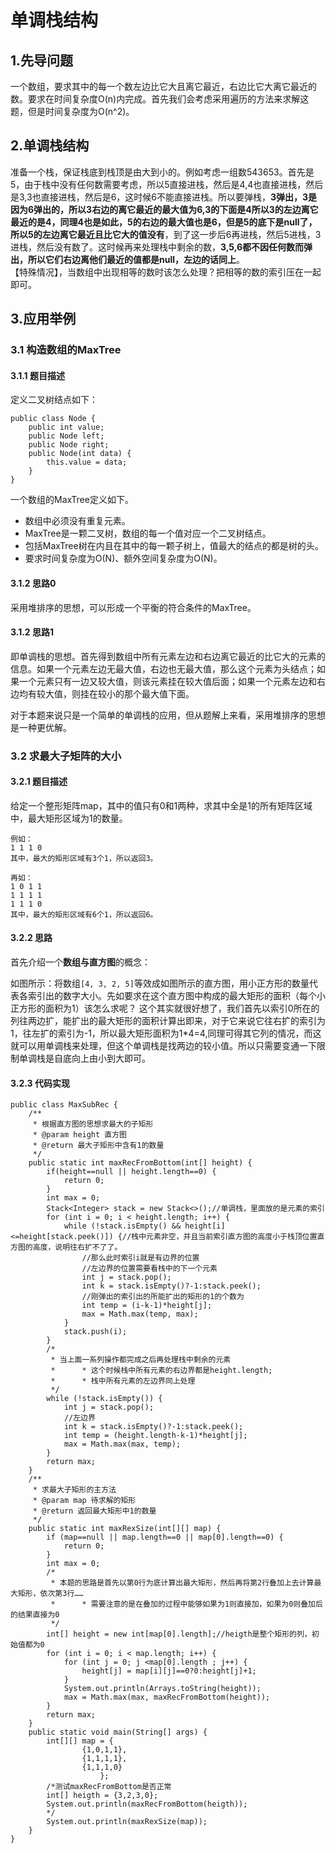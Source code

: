 # 单调栈结构
## 1.先导问题
一个数组，要求其中的每一个数左边比它大且离它最近，右边比它大离它最近的数。要求在时间复杂度O(n)内完成。首先我们会考虑采用遍历的方法来求解这题，但是时间复杂度为O(n^2)。
## 2.单调栈结构
准备一个栈，保证栈底到栈顶是由大到小的。例如考虑一组数543653。首先是5，由于栈中没有任何数需要考虑，所以5直接进栈，然后是4,4也直接进栈，然后是3,3也直接进栈，然后是6，这时候6不能直接进栈。所以要弹栈，**3弹出，3是因为6弹出的，所以3右边的离它最近的最大值为6,3的下面是4所以3的左边离它最近的是4，同理4也是如此，5的右边的最大值也是6，但是5的底下是null了，所以5的左边离它最近且比它大的值没有**，到了这一步后6再进栈，然后5进栈，3进栈，然后没有数了。这时候再来处理栈中剩余的数，**3,5,6都不因任何数而弹出，所以它们右边离他们最近的值都是null，左边的话同上**。  
【特殊情况】，当数组中出现相等的数时该怎么处理？把相等的数的索引压在一起即可。
## 3.应用举例
### 3.1 构造数组的MaxTree  
#### 3.1.1 题目描述

定义二叉树结点如下：

```
public class Node {
	public int value;
	public Node left;
	public Node right;
	public Node(int data) {
		this.value = data;
	}
}
```

一个数组的MaxTree定义如下。

* 数组中必须没有重复元素。
* MaxTree是一颗二叉树，数组的每一个值对应一个二叉树结点。
* 包括MaxTree树在内且在其中的每一颗子树上，值最大的结点的都是树的头。
* 要求时间复杂度为O(N)、额外空间复杂度为O(N)。

#### 3.1.2 思路0

采用堆排序的思想，可以形成一个平衡的符合条件的MaxTree。 
 
#### 3.1.2 思路1

即单调栈的思想。首先得到数组中所有元素左边和右边离它最近的比它大的元素的信息。如果一个元素左边无最大值，右边也无最大值，那么这个元素为头结点；如果一个元素只有一边又较大值，则该元素挂在较大值后面；如果一个元素左边和右边均有较大值，则挂在较小的那个最大值下面。

对于本题来说只是一个简单的单调栈的应用，但从题解上来看，采用堆排序的思想是一种更优解。

### 3.2 求最大子矩阵的大小
#### 3.2.1 题目描述 
给定一个整形矩阵map，其中的值只有0和1两种，求其中全是1的所有矩阵区域中，最大矩形区域为1的数量。

```
例如：  
1 1 1 0  
其中，最大的矩形区域有3个1，所以返回3。
```

```
再如：  
1 0 1 1  
1 1 1 1  
1 1 1 0  
其中，最大的矩形区域有6个1，所以返回6。
```

#### 3.2.2 思路 

首先介绍一个**数组与直方图**的概念：

如图所示：将数组`[4, 3, 2, 5]`等效成如图所示的直方图，用小正方形的数量代表各索引出的数字大小。先如要求在这个直方图中构成的最大矩形的面积（每个小正方形的面积为1）该怎么求呢？
这个其实就很好想了，我们首先以索引0所在的列往两边扩，能扩出的最大矩形的面积计算出即来，对于它来说它往右扩的索引为1，往左扩的索引为-1，所以最大矩形面积为1*4=4,同理可得其它列的情况，而这就可以用单调栈来处理，但这个单调栈是找两边的较小值。所以只需要变通一下限制单调栈是自底向上由小到大即可。

#### 3.2.3 代码实现

```
public class MaxSubRec {
    /**
     * 根据直方图的思想求最大的子矩形
     * @param height 直方图
     * @return 最大子矩形中含有1的数量
     */
    public static int maxRecFromBottom(int[] height) {
        if(height==null || height.length==0) {
            return 0;
        }
        int max = 0;
        Stack<Integer> stack = new Stack<>();//单调栈，里面放的是元素的索引
        for (int i = 0; i < height.length; i++) {
            while (!stack.isEmpty() && height[i]<=height[stack.peek()]) {//栈中元素非空，并且当前索引直方图的高度小于栈顶位置直方图的高度，说明往右扩不了了。
                //那么此时索引i就是有边界的位置
                //左边界的位置需要看栈中的下一个元素
                int j = stack.pop();
                int k = stack.isEmpty()?-1:stack.peek();
                //刚弹出的索引出的所能扩出的矩形的1的个数为
                int temp = (i-k-1)*height[j];
                max = Math.max(temp, max);
            }
            stack.push(i);
        }
        /*
         * 当上面一系列操作都完成之后再处理栈中剩余的元素
         *      * 这个时候栈中所有元素的右边界都是height.length;
         *      * 栈中所有元素的左边界同上处理
         */
        while (!stack.isEmpty()) {
            int j = stack.pop();
            //左边界
            int k = stack.isEmpty()?-1:stack.peek();
            int temp = (height.length-k-1)*height[j];
            max = Math.max(max, temp);
        }
        return max;
    }
    /**
     * 求最大子矩形的主方法
     * @param map 待求解的矩形
     * @return 返回最大矩形中1的数量
     */
    public static int maxRexSize(int[][] map) {
        if (map==null || map.length==0 || map[0].length==0) {
            return 0;
        }
        int max = 0;
        /*
         * 本题的思路是首先以第0行为底计算出最大矩形，然后再将第2行叠加上去计算最大矩形，依次第3行……
         *      * 需要注意的是在叠加的过程中能够如果为1则直接加，如果为0则叠加后的结果直接为0
         */
        int[] height = new int[map[0].length];//heigth是整个矩形的列，初始值都为0
        for (int i = 0; i < map.length; i++) {
            for (int j = 0; j <map[0].length ; j++) {
                height[j] = map[i][j]==0?0:height[j]+1;
            }
            System.out.println(Arrays.toString(height));
            max = Math.max(max, maxRecFromBottom(height));
        }
        return max;
    }
    public static void main(String[] args) {
        int[][] map = {
                {1,0,1,1},
                {1,1,1,1},
                {1,1,1,0}
                    };
        /*测试maxRecFromBottom是否正常
        int[] heigth = {3,2,3,0};
        System.out.println(maxRecFromBottom(heigth));
        */
        System.out.println(maxRexSize(map));
    }
}
```